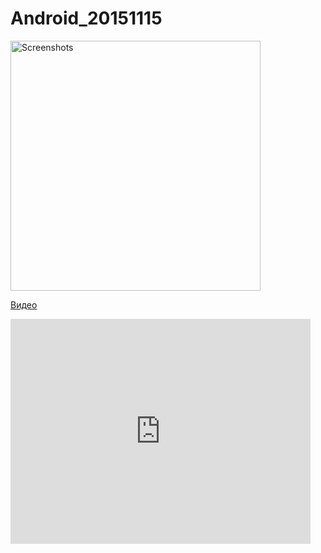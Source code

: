 # Android_20151115

<image src="Auxiliary_files/3q3A63B1TdQ.jpg" height=400 alt="Screenshots"/>

[Видео](http://www.youtube.com/watch?v=KjQMsyWE8Do)

<iframe width="480" height="360" src="http://www.youtube.com/watch?v=coKPKb3JvnU" frameborder="0"> </iframe>
